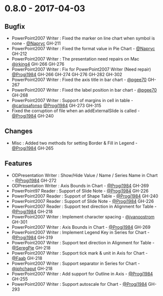 # 0.8.0 - 2017-04-03

## Bugfix
- PowerPoint2007 Writer : Fixed the marker on line chart when symbol is none - [@Napryc](https://github.com/Napryc) GH-211
- PowerPoint2007 Writer : Fixed the format value in Pie Chart - [@Napryc](https://github.com/Napryc) GH-212
- PowerPoint2007 Writer : The presentation need repairs on Mac [@jrking4](https://github.com/jrking4) GH-266 GH-276
- PowerPoint2007 Writer : Fix for PowerPoint2007 Writer (Need repair) [@Progi1984](https://github.com/Progi1984) GH-266 GH-274 GH-276 GH-282 GH-302
- PowerPoint2007 Writer : Fixed the axis title in bar chart - [@pgee70](https://github.com/pgee70) GH-267
- PowerPoint2007 Writer : Fixed the label position in bar chart - [@pgee70](https://github.com/pgee70) GH-268
- PowerPoint2007 Writer : Support of margins in cell in table - [@carlosafonso](https://github.com/carlosafonso) [@Progi1984](https://github.com/Progi1984) GH-273 GH-315
- Fixed the corruption of file when an addExternalSlide is called - [@Progi1984](https://github.com/Progi1984) GH-240

## Changes
- Misc : Added two methods for setting Border & Fill in Legend - [@Progi1984](https://github.com/Progi1984) GH-265

## Features
- ODPresentation Writer : Show/Hide Value / Name / Series Name in Chart - [@Progi1984](https://github.com/Progi1984) GH-272
- ODPresentation Writer : Axis Bounds in Chart - [@Progi1984](https://github.com/Progi1984) GH-269
- PowerPoint97 Reader : Support of Slide Note - [@Progi1984](https://github.com/Progi1984) GH-226
- PowerPoint2007 Reader : Support of Shape Table - [@Progi1984](https://github.com/Progi1984) GH-240
- PowerPoint2007 Reader : Support of Slide Note - [@Progi1984](https://github.com/Progi1984) GH-226
- PowerPoint2007 Reader : Support text direction in Alignment for Table - [@Progi1984](https://github.com/Progi1984) GH-218
- PowerPoint2007 Writer : Implement character spacing - [@jvanoostrom](https://github.com/jvanoostrom) GH-301
- PowerPoint2007 Writer : Axis Bounds in Chart - [@Progi1984](https://github.com/Progi1984) GH-269
- PowerPoint2007 Writer : Implement Legend Key in Series for Chart - [@Progi1984](https://github.com/Progi1984) GH-319
- PowerPoint2007 Writer : Support text direction in Alignment for Table - [@SeregPie](https://github.com/SeregPie) GH-218
- PowerPoint2007 Writer : Support tick mark & unit in Axis for Chart - [@Faab](https://github.com/Faab) GH-218
- PowerPoint2007 Writer : Support separator in Series for Chart - [@jphchaput](https://github.com/jphchaput) GH-218
- PowerPoint2007 Writer : Add support for Outline in Axis - [@Progi1984](https://github.com/Progi1984) GH-255
- PowerPoint2007 Writer : Support autoscale for Chart - [@Progi1984](https://github.com/Progi1984) GH-293